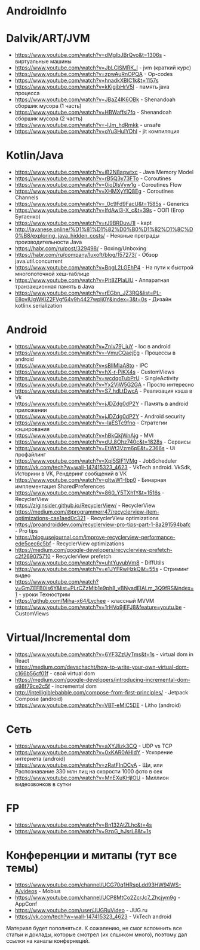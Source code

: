 # AndroidInfo

# Dalvik/ART/JVM
- https://www.youtube.com/watch?v=dMglbJBrQvo&t=1306s - виртуальные машины
- https://www.youtube.com/watch?v=JbLClSMRK_I - jvm (краткий курс)
- https://www.youtube.com/watch?v=zpwAuRnOPQA - Op-codes
- https://www.youtube.com/watch?v=hnadkXBIC1k&t=1157s
- https://www.youtube.com/watch?v=kKigibHrV5I - память java процесса
- https://www.youtube.com/watch?v=JBaZ4lK6OBk - Shenandoah сборшик мусора (1 часть)
- https://www.youtube.com/watch?v=HBWaffsl7fo - Shenandoah сборшик мусора (2 часть)
- https://www.youtube.com/watch?v=-lJm_hdRmkk - unsafe
- https://www.youtube.com/watch?v=oYu3HuIYDhI - jit компиляция


# Kotlin/Java
- https://www.youtube.com/watch?v=iB2N8aqwtxc - Java Memory Model
- https://www.youtube.com/watch?v=rB5Q3y73FTo - Coroutines
- https://www.youtube.com/watch?v=0ioDlsVyw1g - Coroutines Flow
- https://www.youtube.com/watch?v=XHMXyYlQ8Eg - Coroutines Channels
- https://www.youtube.com/watch?v=_0c9Fd9FacU&t=1585s - Generics
- https://www.youtube.com/watch?v=lfdAwl3-X_c&t=39s - ООП (Егор Бугаенко)
- https://www.youtube.com/watch?v=rJ9BRDuvJ1I - kapt
- http://javanese.online/%D1%81%D1%82%D0%B0%D1%82%D1%8C%D0%B8/exploring_java_hidden_costs/ - Неявные преграды производительности Java
- https://habr.com/ru/post/329498/ - Boxing/Unboxing
- https://habr.com/ru/company/luxoft/blog/157273/ - Обзор java.util.concurrent
- https://www.youtube.com/watch?v=BpgL2LGEhP4 - На пути к быстрой многопоточной хеш-таблице
- https://www.youtube.com/watch?v=Plt8ZPlaLIU - Аппаратная транзакционная память в Java
- https://www.youtube.com/watch?v=rEGbn_JZ3RQ&list=PL-E8ovIUgWKIZ2FVgf64v9h4427wplj0Y&index=3&t=0s - Дизайн kotlinx.serialization

# Android
- https://www.youtube.com/watch?v=ZnIv79j_iuY - Ioc в android
- https://www.youtube.com/watch?v=-VmuCQaejEg - Процессы в android
- https://www.youtube.com/watch?v=sBllMIaA8to - IPC
- https://www.youtube.com/watch?v=hX-r-PiKX4s - CustomViews
- https://www.youtube.com/watch?v=wcdqoTubPrU - SingleActivity
- https://www.youtube.com/watch?v=Yx2VjW5G2GA - Просто интересно
- https://www.youtube.com/watch?v=S7_hdLtDwcA - Реализация кэша в Vk
- https://www.youtube.com/watch?v=jJDZdg0dP2Y - Память в android приложении
- https://www.youtube.com/watch?v=jJDZdg0dP2Y - Android security
- https://www.youtube.com/watch?v=-IaESTc9fno - Стратегии кэширования
- https://www.youtube.com/watch?v=hBkQkjWnAjg - MVI
- https://www.youtube.com/watch?v=dU_8Ohz740c&t=1828s - Сервисы
- https://www.youtube.com/watch?v=EtWt3Vzm6pE&t=2366s - Ui профайлинг 
- https://www.youtube.com/watch?v=XpI5SIF1VMg - JobScheduler
- https://vk.com/tech?w=wall-147415323_4623 - VkTech android. VkSdk, Историии в VK, Рендеринг сообщений в VK
- https://www.youtube.com/watch?v=gltwW1-Ibp0 - Бинарная имплементация SharedPreferences
- https://www.youtube.com/watch?v=860_Y5TXh1Y&t=1516s - RecyclerView
- https://ziginsider.github.io/RecyclerView/ - RecyclerView
- https://medium.com/@programmerr47/recyclerview-item-optimizations-cae1aed0c321 - RecyclerView optimizations
- https://proandroiddev.com/recyclerview-pro-tips-part-1-8a291594bafc - Pro tips
- https://blog.usejournal.com/improve-recyclerview-performance-ede5cec6c5bf - RecyclerView optimizations
- https://medium.com/google-developers/recyclerview-prefetch-c2f269075710 - RecyclerView prefetch
- https://www.youtube.com/watch?v=uhtYuvubVm8 - DiffUtils
- https://www.youtube.com/watch?v=e1JYFRwHzkQ&t=55s - Стриминг видео
- https://www.youtube.com/watch?v=GmZEFB0is6Y&list=PLrCZzMib1e9ph8_yBNyadEIALm_3Q9fRS&index=1 - уроки Технострим
- https://github.com/Miha-x64/Lychee - классный MVVM
- https://www.youtube.com/watch?v=1rHVo9jEFJ8&feature=youtu.be - CustomViews


# Virtual/Incremental dom
- https://www.youtube.com/watch?v=6YF3ZzUyTms&t=1s - virtual dom in React
- https://medium.com/devschacht/how-to-write-your-own-virtual-dom-c166b56cf01f - свой virtual dom
- https://medium.com/google-developers/introducing-incremental-dom-e98f79ce2c5f - incremental dom
- http://intelligiblebabble.com/compose-from-first-principles/ - Jetpack Compose (android)
- https://www.youtube.com/watch?v=VBT-eMIC5DE - Litho (android)

# Сеть
- https://www.youtube.com/watch?v=aXYJlizk3CQ - UDP vs TCP
- https://www.youtube.com/watch?v=0xKAR0AHIdY - Ускорение интернета (android)
- https://www.youtube.com/watch?v=zRatFInDCvA - Щи, или Распознавание 330 млн лиц на скорости 1000 фото в сек
- https://www.youtube.com/watch?v=MnEXuKHjIOU - Миллион видеозвонков в сутки 

# FP
- https://www.youtube.com/watch?v=Bn132AtZLhc&t=4s
- https://www.youtube.com/watch?v=9zpG_hJsrL8&t=1s

# Конференции и митапы (тут все темы)
- https://www.youtube.com/channel/UCG70q1HRspLdd93HW94WS-A/videos - Mobius
- https://www.youtube.com/channel/UCP8MtCo2ZcrJc7_Zhcjym9g - AppConf
- https://www.youtube.com/user/JUGRuVideo - JUG.ru
- https://vk.com/tech?w=wall-147415323_4623 - VkTech android

Материал будет пополняться. К сожалению, не смог вспомнить все статьи и доклады, которые смотрел (их слшиком много), поэтому дал ссылки на каналы конфернеций.
